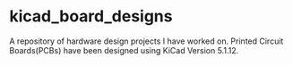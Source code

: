 # kicad_board_designs
A repository of hardware design projects I have worked on.
Printed Circuit Boards(PCBs) have been designed using KiCad Version 5.1.12.
